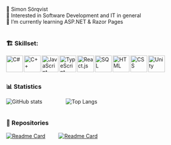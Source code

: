 👋 Simon Sörqvist<br/>
👀 Interested in Software Development and IT in general<br/>
🌱 I’m currently learning ASP.NET & Razor Pages<br/>

#

### 🏗️ Skillset: 
<!-- C# icon -->
<img alt="C#" width="45px" align="left"
  src="https://cdn.jsdelivr.net/gh/devicons/devicon/icons/csharp/csharp-original.svg" />
<!-- C++ icon -->
<img alt="C++" width="45px" align="left"
  src="https://cdn.jsdelivr.net/gh/devicons/devicon/icons/cplusplus/cplusplus-original.svg">
<!-- JavaScript icon -->
<img alt="JavaScript" width="45px" align="left"
  src="https://cdn.jsdelivr.net/gh/devicons/devicon/icons/javascript/javascript-original.svg" />
<!-- TypeScript icon -->
<img alt="TypeScript" width="45px" align="left"
  src="https://cdn.jsdelivr.net/gh/devicons/devicon/icons/typescript/typescript-original.svg" />
<!-- React.js icon -->
<img alt="React.js" width="45px" align="left"
  src="https://cdn.jsdelivr.net/gh/devicons/devicon/icons/react/react-original-wordmark.svg" />
<!-- SQL icon -->
<img alt="SQL" width="45px" align="left"
  src="https://github.com/simon-s-99/simon-s-99/assets/142667693/a4adb32a-a663-4172-a4dd-a8e1a34a116c">
<!-- HTML5 icon -->
<img alt="HTML" width="45px" align="left"
  src="https://cdn.jsdelivr.net/gh/devicons/devicon/icons/html5/html5-plain-wordmark.svg">
<!-- CSS3 icon -->
<img alt="CSS" width="45px" align="left"
  src="https://cdn.jsdelivr.net/gh/devicons/devicon/icons/css3/css3-plain-wordmark.svg">
<!-- Unity icon -->
<img alt="Unity" width="45px" align="left"
  src="https://github.com/simon-s-99/simon-s-99/assets/142667693/fa712874-6b47-48a8-a0c4-cfcf1095406b">
<br />
<br />

#

### 📊 Statistics

![GitHub stats](https://github-readme-stats.vercel.app/api?username=simon-s-99&hide=stars&show_icons=true&theme=dracula) 
&emsp;&emsp;&emsp;&emsp; <!-- Spacing between cards -->
![Top Langs](https://github-readme-stats.vercel.app/api/top-langs/?username=simon-s-99&layout=compact&theme=dracula&size_weight=0.5&count_weight=0.5)

#

### 🔧 Repositories

[![Readme Card](https://github-readme-stats.vercel.app/api/pin/?username=adamkumlin&repo=frontend-todomvc&theme=dracula)](https://github.com/adamkumlin/frontend-todomvc)
&emsp;&emsp; <!-- Spacing between cards -->
[![Readme Card](https://github-readme-stats.vercel.app/api/pin/?username=simon-s-99&repo=vaccination-campaign-priority-scheduler&theme=dracula)](https://github.com/simon-s-99/vaccination-campaign-priority-scheduler)

<!---
simon-s-99/simon-s-99 is a ✨ special ✨ repository because its `README.md` (this file) appears on your GitHub profile.
You can click the Preview link to take a look at your changes.
--->
